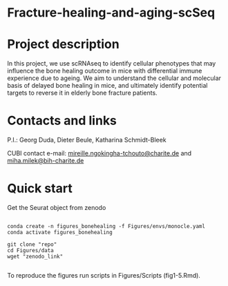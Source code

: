 # Fracture-healing-and-aging-scSeq
# Project description
In this project, we use scRNAseq to identify cellular phenotypes that may influence the bone healing outcome in mice with differential immune experience due to ageing. We aim to understand the cellular and molecular basis of delayed bone healing in mice, and ultimately identify potential targets to reverse it in elderly bone fracture patients.​
# Contacts and links
P.I.: Georg Duda, Dieter Beule, Katharina Schmidt-Bleek

CUBI contact e-mail: mireille.ngokingha-tchouto@charite.de and miha.milek@bih-charite.de

# Quick start
Get the Seurat object from zenodo
```

conda create -n figures_bonehealing -f Figures/envs/monocle.yaml
conda activate figures_bonehealing

git clone "repo"
cd Figures/data
wget "zenodo_link"


```
To reproduce the figures run scripts in Figures/Scripts (fig1-5.Rmd). 


